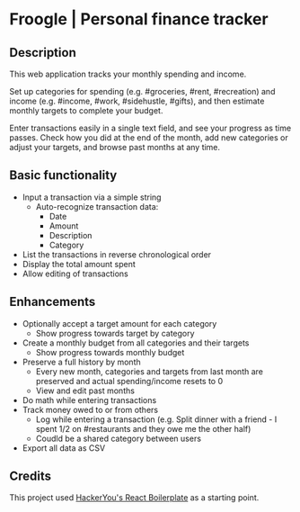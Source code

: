 # Froogle | Personal finance tracker

## Description

This web application tracks your monthly spending and income.

Set up categories for spending (e.g. #groceries, #rent, #recreation) and income (e.g. #income, #work, #sidehustle, #gifts), and then estimate monthly targets to complete your budget.

Enter transactions easily in a single text field, and see your progress as time passes. Check how you did at the end of the month, add new categories or adjust your targets, and browse past months at any time.

## Basic functionality

- Input a transaction via a simple string
  - Auto-recognize transaction data:
    - Date
    - Amount
    - Description
    - Category
- List the transactions in reverse chronological order
- Display the total amount spent
- Allow editing of transactions

## Enhancements

- Optionally accept a target amount for each category
  - Show progress towards target by category
- Create a monthly budget from all categories and their targets
  - Show progress towards monthly budget
- Preserve a full history by month
  - Every new month, categories and targets from last month are preserved and actual spending/income resets to 0
  - View and edit past months
- Do math while entering transactions
- Track money owed to or from others
  - Log while entering a transaction (e.g. Split dinner with a friend - I spent 1/2 on #restaurants and they owe me the other half)
  - Coudld be a shared category between users
- Export all data as CSV

## Credits

This project used [HackerYou's React Boilerplate](https://github.com/HackerYou/react-boilerplate) as a starting point.